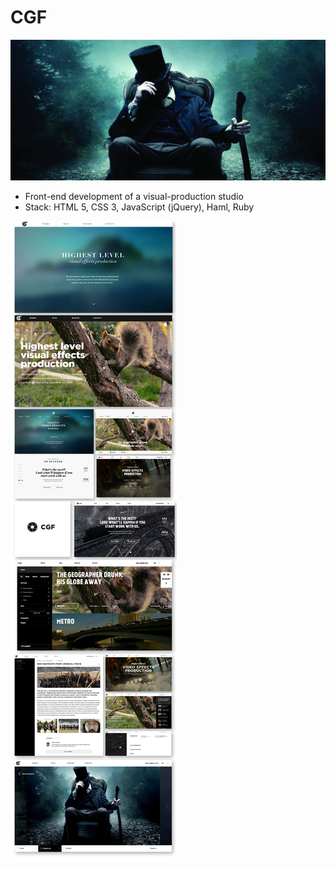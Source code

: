 # CGF
![alt text](https://github.com/schiz/managed-projects/raw/master/pics/cgf.jpg "CGF")
* Front-end development of a visual-production studio
* Stack: HTML 5, CSS 3, JavaScript (jQuery), Haml, Ruby

![alt text](https://github.com/schiz/cgf/raw/master/ishodnik.jpg "CGF markup")

